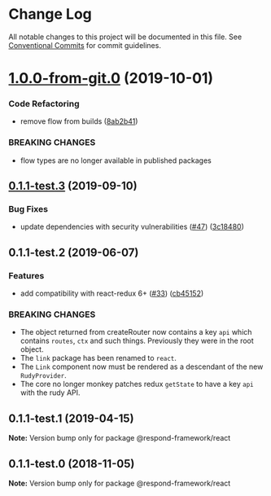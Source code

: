 # Change Log

All notable changes to this project will be documented in this file.
See [Conventional Commits](https://conventionalcommits.org) for commit guidelines.

# [1.0.0-from-git.0](https://github.com/respond-framework/rudy/tree/master/packages/react/compare/@respond-framework/react@0.1.1-test.3...@respond-framework/react@1.0.0-from-git.0) (2019-10-01)


### Code Refactoring

* remove flow from builds ([8ab2b41](https://github.com/respond-framework/rudy/tree/master/packages/react/commit/8ab2b41))


### BREAKING CHANGES

* flow types are no longer available in published
packages





## [0.1.1-test.3](https://github.com/respond-framework/rudy/tree/master/packages/react/compare/@respond-framework/react@0.1.1-test.2...@respond-framework/react@0.1.1-test.3) (2019-09-10)


### Bug Fixes

* update dependencies with security vulnerabilities ([#47](https://github.com/respond-framework/rudy/tree/master/packages/react/issues/47)) ([3c18480](https://github.com/respond-framework/rudy/tree/master/packages/react/commit/3c18480))





## 0.1.1-test.2 (2019-06-07)


### Features

* add compatibility with react-redux 6+ ([#33](https://github.com/respond-framework/rudy/tree/master/packages/react/issues/33)) ([cb45152](https://github.com/respond-framework/rudy/tree/master/packages/react/commit/cb45152))


### BREAKING CHANGES

* The object returned from createRouter now contains a key `api` which contains `routes`, `ctx` and such things. Previously they were in the root object.
* The `link` package has been renamed to `react`.
* The `Link` component now must be rendered as a descendant of the new `RudyProvider`.
* The core no longer monkey patches redux `getState` to have a key `api` with the rudy API.





## 0.1.1-test.1 (2019-04-15)

**Note:** Version bump only for package @respond-framework/react





## 0.1.1-test.0 (2018-11-05)

**Note:** Version bump only for package @respond-framework/react
